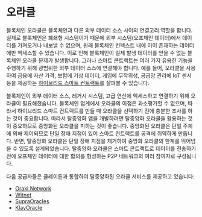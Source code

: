 # 오라클

블록체인 오라클은 블록체인과 다른 외부 데이터 소스 사이의 연결고리 역할을 합니다. 실제로 블록체인은 폐쇄형 시스템이기 때문에 외부 시스템(오프체인 데이터)에서 데이터를 가져오거나 내보낼 수 없으며, 원래 블록체인 컨텍스트 내에 이미 존재하는 데이터에만 액세스할 수 있습니다. 이로 인해 블록체인이 실제 발생 데이터를 얻을 수 없는 블록체인 오라클 문제가 발생합니다. 그러나 스마트 콘트랙트는 여러 가지 유용한 기능을 수행하기 위해 광범위한 외부 데이터 소스에 연결해야 합니다. 예를 들어, 오라클을 사용하여 금융에 자산 가격, 보험에 기상 데이터, 게임에 무작위성, 공급망 관리에 IoT 센서 등을 제공하는 [하이브리드 스마트 컨트랙트](https://chain.link/education-hub/hybrid-smart-contracts)를 살펴볼 수 있습니다.

블록체인이 외부 데이터 소스, 레거시 시스템, 고급 연산에 액세스하고 연결하기 위해 오라클이 필요해졌습니다. 블록체인 업계에서 오라클의 이점은 과소평가할 수 없으며, 따라서 하이브리드 스마트 컨트랙트를 만들 때 오라클을 선택하기 전에 충분한 조사를 하는 것이 중요합니다. 따라서 탈중앙화 앱을 개발하려면 탈중앙화 오라클을 활용하는 것이 중요하므로 중앙화된 오라클을 피하는 것이 좋습니다. 중앙화된 오라클은 단일 주체에 의해 제어되므로 단일 장애 지점이 있어 스마트 컨트랙트를 공격에 취약하게 만듭니다. 반면, 탈중앙화 오라클은 단일 장애 지점을 제거하여 중앙화 오라클의 한계를 뛰어넘을 수 있도록 설계되었습니다. 탈중앙화 오라클은 스마트 콘트랙트로 데이터를 전송하기 전에 오프체인 데이터에 대한 합의를 형성하는 P2P 네트워크의 여러 참여자로 구성됩니다.

다음 공급자들은 클레이튼과 통합하여 탈중앙화된 오라클 서비스를 제공하고 있습니다:

* [Orakl Network](https://docs.orakl.network/docs/developers-guide/readme)
* [Witnet](https://docs.witnet.io/)
* [SupraOracles](https://supraoracles.com/docs/overview)
* [KlayOracle](https://klayoracle.gitbook.io/v1.0.0/)